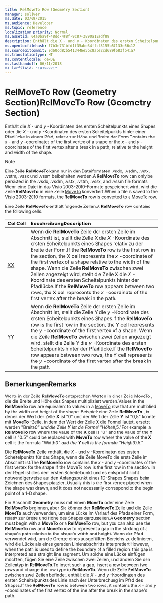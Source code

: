 ```yaml
---
title: RelMoveTo Row (Geometry Section)
manager: soliver
ms.date: 03/09/2015
ms.audience: Developer
ms.topic: reference
localization_priority: Normal
ms.assetid: 04a0ba9f-48dd-488f-9c87-3890a12adf89
description: Enthält die X - und y - Koordinaten des ersten Scheitelpunkts eines Shapes oder die X- und y-Koordinaten des ersten Scheitelpunkts hinter einer Pfadlücke in einem Pfad, relativ zur Höhe und Breite der Form.
ms.openlocfilehash: 77b3e731bfd1f35abe34ffbf3155b57133e56412
ms.sourcegitcommit: 9d60cd82b5413446e5bc8ace2cd689f683fb41a7
ms.translationtype: MT
ms.contentlocale: de-DE
ms.lasthandoff: 06/11/2018
ms.locfileid: "19797821"
---
```

# <a name="relmoveto-row-geometry-section"></a><span data-ttu-id="23bf1-103">RelMoveTo Row (Geometry Section)</span><span class="sxs-lookup"><span data-stu-id="23bf1-103">RelMoveTo Row (Geometry Section)</span></span>

<span data-ttu-id="23bf1-104">Enthält die *X* - und *y* - Koordinaten des ersten Scheitelpunkts eines Shapes oder die *X* - und *y* -Koordinaten des ersten Scheitelpunkts hinter einer Pfadlücke in einem Pfad, relativ zur Höhe und Breite der Form.</span><span class="sxs-lookup"><span data-stu-id="23bf1-104">Contains the  *x*  - and  *y*  -coordinates of the first vertex of a shape or the  *x*  - and  *y*  -coordinates of the first vertex after a break in a path, relative to the height and width of the shape.</span></span> 
  
> [!NOTE]
> <span data-ttu-id="23bf1-105">Eine Zeile **RelMoveTo** kann nur in den Dateiformaten .vsdx, .vsdm, .vstx, .vstm, .vssx und .vssm beibehalten werden.</span><span class="sxs-lookup"><span data-stu-id="23bf1-105">A **RelMoveTo** row can only be persisted in the .vsdx, .vsdm, .vstx, .vstm, .vssx, and .vssm file formats.</span></span> <span data-ttu-id="23bf1-106">Wenn eine Datei in das Visio 2003-2010-Formate gespeichert wird, wird die Zeile **RelMoveTo** in eine Zeile [MoveTo](moveto-row-geometry-section.md) konvertiert.</span><span class="sxs-lookup"><span data-stu-id="23bf1-106">When a file is saved to the Visio 2003-2010 formats, the **RelMoveTo** row is converted to a [MoveTo](moveto-row-geometry-section.md) row.</span></span> 
  
<span data-ttu-id="23bf1-107">Eine Zeile **RelMoveTo** enthält folgende Zellen.</span><span class="sxs-lookup"><span data-stu-id="23bf1-107">A **RelMoveTo** row contains the following cells.</span></span> 
  
|<span data-ttu-id="23bf1-108">**Cell**</span><span class="sxs-lookup"><span data-stu-id="23bf1-108">**Cell**</span></span>|<span data-ttu-id="23bf1-109">**Beschreibung**</span><span class="sxs-lookup"><span data-stu-id="23bf1-109">**Description**</span></span>|
|:-----|:-----|
|[<span data-ttu-id="23bf1-110">X</span><span class="sxs-lookup"><span data-stu-id="23bf1-110">X</span></span>](x-cell-geometry-section.md) <br/> |<span data-ttu-id="23bf1-111">Wenn die **RelMoveTo** Zeile der ersten Zeile im Abschnitt ist, stellt die Zelle X die *X* -Koordinate des ersten Scheitelpunkts eines Shapes relativ zu der Breite der Form.</span><span class="sxs-lookup"><span data-stu-id="23bf1-111">If the **RelMoveTo** row is the first row in the section, the X cell represents the  *x*  -coordinate of the first vertex of a shape relative to the width of the shape.</span></span> <span data-ttu-id="23bf1-112">Wenn die Zeile **RelMoveTo** zwischen zwei Zeilen angezeigt wird, stellt die Zelle X die *X* -Koordinate des ersten Scheitelpunkts hinter der Pfadlücke.</span><span class="sxs-lookup"><span data-stu-id="23bf1-112">If the **RelMoveTo** row appears between two rows, the X cell represents the  *x*  -coordinate of the first vertex after the break in the path.</span></span>  <br/> |
|[<span data-ttu-id="23bf1-113">Y</span><span class="sxs-lookup"><span data-stu-id="23bf1-113">Y</span></span>](y-cell-geometry-section.md) <br/> |<span data-ttu-id="23bf1-114">Wenn die **RelMoveTo** Zeile der ersten Zeile im Abschnitt ist, stellt die Zelle Y die *y* -Koordinate des ersten Scheitelpunkts eines Shapes.</span><span class="sxs-lookup"><span data-stu-id="23bf1-114">If the **RelMoveTo** row is the first row in the section, the Y cell represents the  *y*  -coordinate of the first vertex of a shape.</span></span> <span data-ttu-id="23bf1-115">Wenn die Zeile **RelMoveTo** zwischen zwei Zeilen angezeigt wird, stellt die Zelle Y die *y* -Koordinate des ersten Scheitelpunkts hinter der Pfadlücke.</span><span class="sxs-lookup"><span data-stu-id="23bf1-115">If the **RelMoveTo** row appears between two rows, the Y cell represents the  *y*  -coordinate of the first vertex after the break in the path.</span></span>  <br/> |
   
## <a name="remarks"></a><span data-ttu-id="23bf1-116">Bemerkungen</span><span class="sxs-lookup"><span data-stu-id="23bf1-116">Remarks</span></span>

<span data-ttu-id="23bf1-117">Werte in der Zeile **RelMoveTo** entsprechen Werten in einer Zeile [MoveTo](moveto-row-geometry-section.md) , die die Breite und Höhe des Shapes multipliziert werden.</span><span class="sxs-lookup"><span data-stu-id="23bf1-117">Values in the **RelMoveTo** row are equivalent to values in a [MoveTo](moveto-row-geometry-section.md) row that are multiplied by the width and height of the shape.</span></span> <span data-ttu-id="23bf1-118">Beispiel: eine Zeile **RelMoveTo** , in denen der Wert der Zelle **X** ist "0" und der Wert der Zelle **Y** ist "0,5" konnte mit **MoveTo** -Zeile, in dem der Wert der Zelle **X** die Formel lautet, ersetzt werden "Breite*0" und die Zelle **Y** ist die Formel "Höhe*0,5."</span><span class="sxs-lookup"><span data-stu-id="23bf1-118">For example: a **RelMoveTo** row where the value of the **X** cell is "0" and the value of the **Y** cell is "0.5" could be replaced with **MoveTo** row where the value of the **X** cell is the formula "Width*0" and the **Y** cell is the formula "Height*0.5."</span></span> 
  
<span data-ttu-id="23bf1-119">Die **RelMoveTo** Zeile enthält, die *X* - und *y* -Koordinaten des ersten Scheitelpunkts für das Shape, wenn die Zeile MoveTo die erste Zeile im Abschnitt ist.</span><span class="sxs-lookup"><span data-stu-id="23bf1-119">The **RelMoveTo** row contains the  *x*  - and  *y*  -coordinates of the first vertex for the shape if the MoveTo row is the first row in the section.</span></span> <span data-ttu-id="23bf1-120">In der Regel ist dies dem ersten Scheitelpunkt und es entspricht nicht notwendigerweise auf den Anfangspunkt eines 1D-Shapes Shapes beim Zeichnen des Shapes platziert.</span><span class="sxs-lookup"><span data-stu-id="23bf1-120">Usually this is the first vertex placed when the shape was drawn, and it does not necessarily correspond to the begin point of a 1-D shape.</span></span> 
  
<span data-ttu-id="23bf1-121">Ein Abschnitt **Geometry** muss mit einem **MoveTo** oder eine Zeile **RelMoveTo** beginnen, aber Sie können der **RelMoveTo** Zeile und die Zeile **MoveTo** auch verwenden, um eine Lücke im Verlauf des Pfads einer Form, relativ zur Breite und Höhe des Shapes darzustellen.</span><span class="sxs-lookup"><span data-stu-id="23bf1-121">A **Geometry** section must begin with a **MoveTo** or a **RelMoveTo** row, but you can also use the **RelMoveTo** row and **MoveTo** row to represent a gap in the stroking of a shape's path relative to the shape's width and height.</span></span> <span data-ttu-id="23bf1-122">Wenn der Pfad verwendet wird, um die Grenze eines ausgefüllten Bereichs zu definieren, wird die Lücke als eines geraden Linienabschnitts interpretiert.</span><span class="sxs-lookup"><span data-stu-id="23bf1-122">However, when the path is used to define the boundary of a filled region, this gap is interpreted as a straight line segment.</span></span> <span data-ttu-id="23bf1-123">Um solche eine Lücke einfügen möchten, fügen Sie eine Zeile zwischen zwei Zeilen, und ändern Sie den Zeilentyp in **RelMoveTo**.</span><span class="sxs-lookup"><span data-stu-id="23bf1-123">To insert such a gap, insert a row between two rows and change the row type to **RelMoveTo**.</span></span> <span data-ttu-id="23bf1-124">Wenn die Zeile **RelMoveTo** zwischen zwei Zeilen befindet, enthält die *X* - und *y* -Koordinaten des ersten Scheitelpunkts des Linie nach der Unterbrechung im Pfad des Shapes.</span><span class="sxs-lookup"><span data-stu-id="23bf1-124">If the **RelMoveTo** row is between two rows, it contains the  *x*  - and  *y*  -coordinates of the first vertex of the line after the break in the shape's path.</span></span> 
  

